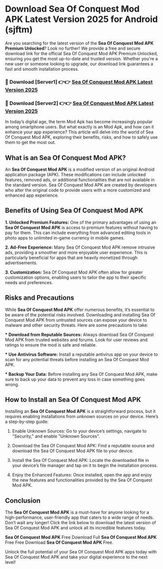 # Download Sea Of Conquest Mod APK Latest Version 2025 for Android (sjftm)

Are you searching for the latest version of the <strong>Sea Of Conquest Mod APK Premium Unlocked</strong>? Look no further! We provide a free and secure download link for the official Sea Of Conquest Mod APK Premium Unlocked, ensuring you get the most up-to-date and trusted version. Whether you're a new user or someone looking to upgrade, our download link guarantees a fast and smooth installation process.


<h3>🔴 Download [Server1] 👉👉 <a href="https://appsnew.pages.dev?q=Sea+Of+Conquest+Mod+APK&ref=2RT5">Sea Of Conquest Mod APK Latest Version 2025</a></h3>

<h3>🔴 Download [Server2] 👉👉 <a href="https://appsnew.pages.dev?q=Sea+Of+Conquest+Mod+APK&ref=2RT5">Sea Of Conquest Mod APK Latest Version 2025</a></h3>


In today’s digital age, the term Mod Apk has become increasingly popular among smartphone users. But what exactly is an Mod Apk, and how can it enhance your app experience? This article will delve into the world of Sea Of Conquest Mod APK, exploring their benefits, risks, and how to safely use them to get the most out.


<h2>What is an Sea Of Conquest Mod APK?</h2>

An <strong>Sea Of Conquest Mod APK</strong> is a modified version of an original Android application package (APK). These modifications can include unlocked features, removed ads, or additional functionalities that are not available in the standard version. Sea Of Conquest Mod APK are created by developers who alter the original code to provide users with a more customized and enhanced app experience.


<h2>Benefits of Using Sea Of Conquest Mod APK</h2>

<strong> 1. Unlocked Premium Features:</strong> One of the primary advantages of using an <strong>Sea Of Conquest Mod APK</strong> is access to premium features without having to pay for them. This can include everything from advanced editing tools in photo apps to unlimited in-game currency in mobile games.

<strong> 2. Ad-Free Experience:</strong> Many Sea Of Conquest Mod APK remove intrusive ads, providing a smoother and more enjoyable user experience. This is particularly beneficial for apps that are heavily monetized through advertisements.

<strong> 3. Customization:</strong> Sea Of Conquest Mod APK often allow for greater customization options, enabling users to tailor the app to their specific needs and preferences.


<h2>Risks and Precautions</h2>

While <strong>Sea Of Conquest Mod APK</strong> offer numerous benefits, it’s essential to be aware of the potential risks involved. Downloading and installing Sea Of Conquest Mod APK from untrusted sources can expose your device to malware and other security threats. Here are some precautions to take:

<strong> * Download from Reputable Sources:</strong> Always download Sea Of Conquest Mod APK from trusted websites and forums. Look for user reviews and ratings to ensure the mod is safe and reliable.

<strong> * Use Antivirus Software:</strong> Install a reputable antivirus app on your device to scan for any potential threats before installing an Sea Of Conquest Mod APK.

<strong> * Backup Your Data:</strong> Before installing any Sea Of Conquest Mod APK, make sure to back up your data to prevent any loss in case something goes wrong.


<h2>How to Install an Sea Of Conquest Mod APK</h2>

Installing an <strong>Sea Of Conquest Mod APK</strong> is a straightforward process, but it requires enabling installations from unknown sources on your device. Here’s a step-by-step guide:

 1. Enable Unknown Sources: Go to your device’s settings, navigate to "Security," and enable "Unknown Sources".

 2. Download the Sea Of Conquest Mod APK: Find a reputable source and download the Sea Of Conquest Mod APK file to your device.

 3. Install the Sea Of Conquest Mod APK: Locate the downloaded file in your device’s file manager and tap on it to begin the installation process.

 4. Enjoy the Enhanced Features: Once installed, open the app and enjoy the new features and functionalities provided by the Sea Of Conquest Mod APK.


<h2><strong>Conclusion</strong></h2>

The <strong>Sea Of Conquest Mod APK</strong> is a must-have for anyone looking for a high-performance, user-friendly app that caters to a wide range of needs. Don’t wait any longer! Click the link below to download the latest version of Sea Of Conquest Mod APK and unlock all its incredible features today.

<strong>Sea Of Conquest Mod APK</strong> Free Download Full <strong>Sea Of Conquest Mod APK</strong> Free Free Download <strong>Sea Of Conquest Mod APK</strong> Free.

Unlock the full potential of your Sea Of Conquest Mod APK apps today with Sea Of Conquest Mod APK and take your digital experience to the next level!